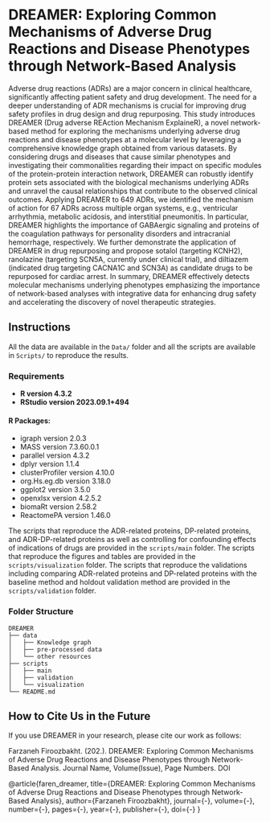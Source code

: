 # DREAMER: Exploring Common Mechanisms of Adverse Drug Reactions and Disease Phenotypes through Network-Based Analysis

Adverse drug reactions (ADRs) are a major concern in clinical healthcare, significantly affecting patient safety and drug development. The need for a deeper understanding of ADR mechanisms is crucial for improving drug safety profiles in drug design and drug repurposing. This study introduces DREAMER (Drug adverse REAction Mechanism ExplaineR), a novel network-based method for exploring the mechanisms underlying adverse drug reactions and disease phenotypes at a molecular level by leveraging a comprehensive knowledge graph obtained from various datasets. By considering drugs and diseases that cause similar phenotypes and investigating their commonalities regarding their impact on specific modules of the protein-protein interaction network, DREAMER can robustly identify protein sets associated with the biological mechanisms underlying ADRs and unravel the causal relationships that contribute to the observed clinical outcomes. Applying DREAMER to 649 ADRs, we identified the mechanism of action for 67 ADRs across multiple organ systems, e.g., ventricular arrhythmia, metabolic acidosis, and interstitial pneumonitis. In particular, DREAMER highlights the importance of GABAergic signaling and proteins of the coagulation pathways for personality disorders and intracranial hemorrhage, respectively. We further demonstrate the application of DREAMER in drug repurposing and propose sotalol (targeting KCNH2), ranolazine (targeting SCN5A, currently under clinical trial), and diltiazem (indicated drug targeting CACNA1C and SCN3A) as candidate drugs to be repurposed for cardiac arrest. In summary, DREAMER effectively detects molecular mechanisms underlying phenotypes emphasizing the importance of network-based analyses with integrative data for enhancing drug safety and accelerating the discovery of novel therapeutic strategies.

## Instructions

All the data are available in the `Data/` folder and all the scripts are available in `Scripts/` to reproduce the results.

### Requirements

- **R version 4.3.2**
- **RStudio version 2023.09.1+494**

#### R Packages:
- igraph version 2.0.3
- MASS version 7.3.60.0.1
- parallel version 4.3.2
- dplyr version 1.1.4
- clusterProfiler version 4.10.0
- org.Hs.eg.db version 3.18.0
- ggplot2 version 3.5.0
- openxlsx version 4.2.5.2
- biomaRt version 2.58.2
- ReactomePA version 1.46.0

The scripts that reproduce the ADR-related proteins, DP-related proteins, and ADR-DP-related proteins as well as controlling for confounding effects of indications of drugs are provided in the `scripts/main` folder.
The scripts that reproduce the figures and tables are provided in the `scripts/visualization` folder.
The scripts that reproduce the validations including comparing ADR-related proteins and DP-related proteins with the baseline method and holdout validation method are provided in the `scripts/validation` folder.


### Folder Structure

```
DREAMER
├── data
│   ├── Knowledge graph
│   ├── pre-processed data
│   └── other resources
├── scripts
│   ├── main
│   ├── validation
│   └── visualization
└── README.md
```

## How to Cite Us in the Future

If you use DREAMER in your research, please cite our work as follows:

Farzaneh Firoozbakht. (202.). DREAMER: Exploring Common Mechanisms of Adverse Drug Reactions and Disease Phenotypes through Network-Based Analysis. Journal Name, Volume(Issue), Page Numbers. DOI

@article{faren_dreamer,
  title={DREAMER: Exploring Common Mechanisms of Adverse Drug Reactions and Disease Phenotypes through Network-Based Analysis},
  author={Farzaneh Firoozbakht},
  journal={-},
  volume={-},
  number={-},
  pages={-},
  year={-},
  publisher={-},
  doi={-}
}

